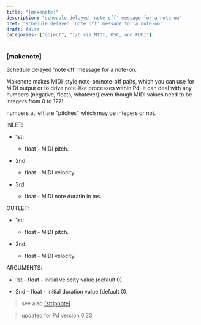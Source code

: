 ```yaml
---
title: "[makenote]"
description: "schedule delayed 'note off' message for a note-on"
bref: "schedule delayed 'note off' message for a note-on"
draft: false
categories: ["object", "I/O via MIDI, OSC, and FUDI"]
---
```


### [makenote]

Schedule delayed 'note off' message for a note-on.

Makenote makes MIDI-style note-on/note-off pairs,  which you can use for MIDI output or to drive note-like processes within Pd. It can deal with any numbers (negative,  floats,  whatever) even though MIDI values need to be integers from 0 to 127!

numbers at left are "pitches" which may be integers or not.


INLET:

- 1st:

  - float - MIDI pitch.

- 2nd:

  - float - MIDI velocity.

- 3rd:

  - float - MIDI note duratin in ms.

OUTLET: 

- 1st:

  - float - MIDI pitch.

- 2nd:

  - float - MIDI velocity.

ARGUMENTS:

- 1st - float - initial velocity value (default 0).

- 2nd - float - initial duration value (default 0).



 
> see also [[stripnote]](../stripnote)

> updated for Pd version 0.33